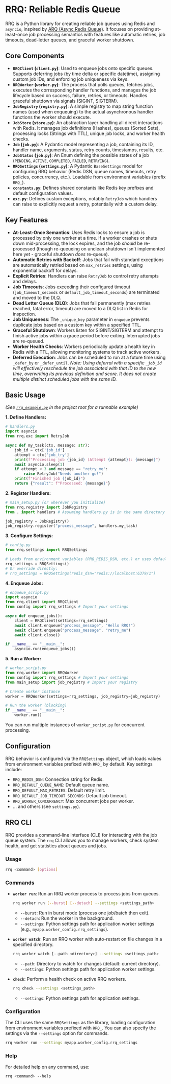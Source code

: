 # RRQ: Reliable Redis Queue

RRQ is a Python library for creating reliable job queues using Redis and `asyncio`, inspired by [ARQ (Async Redis Queue)](https://github.com/samuelcolvin/arq). It focuses on providing at-least-once job processing semantics with features like automatic retries, job timeouts, dead-letter queues, and graceful worker shutdown.

## Core Components

*   **`RRQClient` (`client.py`)**: Used to enqueue jobs onto specific queues. Supports deferring jobs (by time delta or specific datetime), assigning custom job IDs, and enforcing job uniqueness via keys.
*   **`RRQWorker` (`worker.py`)**: The process that polls queues, fetches jobs, executes the corresponding handler functions, and manages the job lifecycle based on success, failure, retries, or timeouts. Handles graceful shutdown via signals (SIGINT, SIGTERM).
*   **`JobRegistry` (`registry.py`)**: A simple registry to map string function names (used when enqueuing) to the actual asynchronous handler functions the worker should execute.
*   **`JobStore` (`store.py`)**: An abstraction layer handling all direct interactions with Redis. It manages job definitions (Hashes), queues (Sorted Sets), processing locks (Strings with TTL), unique job locks, and worker health checks.
*   **`Job` (`job.py`)**: A Pydantic model representing a job, containing its ID, handler name, arguments, status, retry counts, timestamps, results, etc.
*   **`JobStatus` (`job.py`)**: An Enum defining the possible states of a job (`PENDING`, `ACTIVE`, `COMPLETED`, `FAILED`, `RETRYING`).
*   **`RRQSettings` (`settings.py`)**: A Pydantic `BaseSettings` model for configuring RRQ behavior (Redis DSN, queue names, timeouts, retry policies, concurrency, etc.). Loadable from environment variables (prefix `RRQ_`).
*   **`constants.py`**: Defines shared constants like Redis key prefixes and default configuration values.
*   **`exc.py`**: Defines custom exceptions, notably `RetryJob` which handlers can raise to explicitly request a retry, potentially with a custom delay.

## Key Features

*   **At-Least-Once Semantics**: Uses Redis locks to ensure a job is processed by only one worker at a time. If a worker crashes or shuts down mid-processing, the lock expires, and the job *should* be re-processed (though re-queueing on unclean shutdown isn't implemented here yet - graceful shutdown *does* re-queue).
*   **Automatic Retries with Backoff**: Jobs that fail with standard exceptions are automatically retried based on `max_retries` settings, using exponential backoff for delays.
*   **Explicit Retries**: Handlers can raise `RetryJob` to control retry attempts and delays.
*   **Job Timeouts**: Jobs exceeding their configured timeout (`job_timeout_seconds` or `default_job_timeout_seconds`) are terminated and moved to the DLQ.
*   **Dead Letter Queue (DLQ)**: Jobs that fail permanently (max retries reached, fatal error, timeout) are moved to a DLQ list in Redis for inspection.
*   **Job Uniqueness**: The `_unique_key` parameter in `enqueue` prevents duplicate jobs based on a custom key within a specified TTL.
*   **Graceful Shutdown**: Workers listen for SIGINT/SIGTERM and attempt to finish active jobs within a grace period before exiting. Interrupted jobs are re-queued.
*   **Worker Health Checks**: Workers periodically update a health key in Redis with a TTL, allowing monitoring systems to track active workers.
*   **Deferred Execution**: Jobs can be scheduled to run at a future time using `_defer_by` or `_defer_until`.
    *Note: Using deferral with a specific `_job_id` will effectively reschedule the job associated with that ID to the new time, overwriting its previous definition and score. It does not create multiple distinct scheduled jobs with the same ID.*

## Basic Usage

*(See [`rrq_example.py`](https://github.com/GetResQ/rrq/examples/rrq_example.py) in the project root for a runnable example)*

**1. Define Handlers:**

```python
# handlers.py
import asyncio
from rrq.exc import RetryJob

async def my_task(ctx, message: str):
    job_id = ctx['job_id']
    attempt = ctx['job_try']
    print(f"Processing job {job_id} (Attempt {attempt}): {message}")
    await asyncio.sleep(1)
    if attempt < 3 and message == "retry_me":
        raise RetryJob("Needs another go!")
    print(f"Finished job {job_id}")
    return {"result": f"Processed: {message}"}
```

**2. Register Handlers:**

```python
# main_setup.py (or wherever you initialize)
from rrq.registry import JobRegistry
from . import handlers # Assuming handlers.py is in the same directory

job_registry = JobRegistry()
job_registry.register("process_message", handlers.my_task)
```

**3. Configure Settings:**

```python
# config.py
from rrq.settings import RRQSettings

# Loads from environment variables (RRQ_REDIS_DSN, etc.) or uses defaults
rrq_settings = RRQSettings()
# Or override directly:
# rrq_settings = RRQSettings(redis_dsn="redis://localhost:6379/1")
```

**4. Enqueue Jobs:**

```python
# enqueue_script.py
import asyncio
from rrq.client import RRQClient
from config import rrq_settings # Import your settings

async def enqueue_jobs():
    client = RRQClient(settings=rrq_settings)
    await client.enqueue("process_message", "Hello RRQ!")
    await client.enqueue("process_message", "retry_me")
    await client.close()

if __name__ == "__main__":
    asyncio.run(enqueue_jobs())
```

**5. Run a Worker:**

```python
# worker_script.py
from rrq.worker import RRQWorker
from config import rrq_settings # Import your settings
from main_setup import job_registry # Import your registry

# Create worker instance
worker = RRQWorker(settings=rrq_settings, job_registry=job_registry)

# Run the worker (blocking)
if __name__ == "__main__":
    worker.run()
```

You can run multiple instances of `worker_script.py` for concurrent processing.

## Configuration

RRQ behavior is configured via the `RRQSettings` object, which loads values from environment variables prefixed with `RRQ_` by default. Key settings include:

*   `RRQ_REDIS_DSN`: Connection string for Redis.
*   `RRQ_DEFAULT_QUEUE_NAME`: Default queue name.
*   `RRQ_DEFAULT_MAX_RETRIES`: Default retry limit.
*   `RRQ_DEFAULT_JOB_TIMEOUT_SECONDS`: Default job timeout.
*   `RRQ_WORKER_CONCURRENCY`: Max concurrent jobs per worker.
*   ... and others (see `settings.py`).

## RRQ CLI

RRQ provides a command-line interface (CLI) for interacting with the job queue system. The `rrq` CLI allows you to manage workers, check system health, and get statistics about queues and jobs.

### Usage

```bash
rrq <command> [options]
```

### Commands

- **`worker run`**: Run an RRQ worker process to process jobs from queues.
  ```bash
  rrq worker run [--burst] [--detach] --settings <settings_path>
  ```
  - `--burst`: Run in burst mode (process one job/batch then exit).
  - `--detach`: Run the worker in the background.
  - `--settings`: Python settings path for application worker settings (e.g., `myapp.worker_config.rrq_settings`).

- **`worker watch`**: Run an RRQ worker with auto-restart on file changes in a specified directory.
  ```bash
  rrq worker watch [--path <directory>] --settings <settings_path>
  ```
  - `--path`: Directory to watch for changes (default: current directory).
  - `--settings`: Python settings path for application worker settings.

- **`check`**: Perform a health check on active RRQ workers.
  ```bash
  rrq check --settings <settings_path>
  ```
  - `--settings`: Python settings path for application settings.


### Configuration

The CLI uses the same `RRQSettings` as the library, loading configuration from environment variables prefixed with `RRQ_`. You can also specify the settings via the `--settings` option for commands.

```bash
rrq worker run --settings myapp.worker_config.rrq_settings
```

### Help

For detailed help on any command, use:
```bash
rrq <command> --help
```
